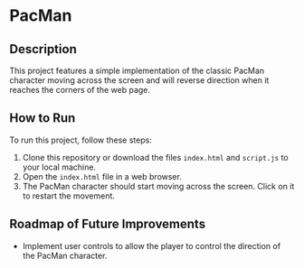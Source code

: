 # PacMan
## Description

This project features a simple implementation of the classic PacMan character moving across the screen and will reverse direction when it reaches the corners of the web page.

## How to Run

To run this project, follow these steps:

1. Clone this repository or download the files `index.html` and `script.js` to your local machine.
2. Open the `index.html` file in a web browser.
3. The PacMan character should start moving across the screen. Click on it to restart the movement.

## Roadmap of Future Improvements

- Implement user controls to allow the player to control the direction of the PacMan character.
